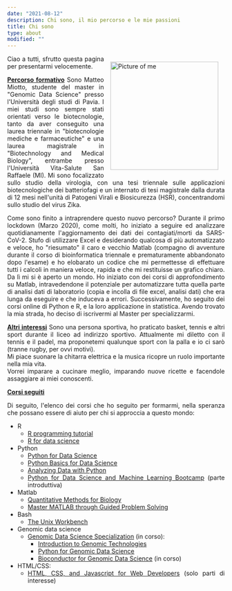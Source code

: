 ```yaml
---
date: "2021-08-12"
description: Chi sono, il mio percorso e le mie passioni
title: Chi sono
type: about
modified: ""
---
```


<style>
        img {
            float: right;
            margin: 5px;
            padding: 10px;
        }
</style>
    
    
<div style="text-align: justify;">

<img src='/images/whoami/me.jpeg' alt='Picture of me' style='width:250px;'>

Ciao a tutti,
sfrutto questa pagina per presentarmi velocemente.

**<u>Percorso formativo</u>**
Sono Matteo Miotto, studente del master in "Genomic Data Science" presso l'Università degli studi di Pavia.
I miei studi sono sempre stati orientati verso le biotecnologie, tanto da aver conseguito una laurea triennale in "biotecnologie mediche e farmaceutiche" e una laurea magistrale in "Biotechnology and Medical Biology", entrambe presso l'Università Vita-Salute San Raffaele (MI).
Mi sono focalizzato sullo studio della virologia, con una tesi triennale sulle applicazioni biotecnologiche dei batteriofagi e un internato di tesi magistrale dalla durata di 12 mesi nell'unità di Patogeni Virali e Biosicurezza (HSR), concentrandomi sullo studio del virus Zika.

Come sono finito a intraprendere questo nuovo percorso?
Durante il primo lockdown (Marzo 2020), come molti, ho iniziato a seguire ed analizzare quotidianamente l'aggiornamento dei dati dei contagiati/morti da SARS-CoV-2. Stufo di utilizzare Excel e desiderando qualcosa di più automatizzato e veloce, ho "riesumato" il caro e vecchio Matlab (compagno di avventure durante il corso di bioinformatica triennale e prematuramente abbandonato dopo l'esame) e ho elobarato un codice che mi permettesse di effettuare tutti i calcoli in maniera veloce, rapida e che mi restituisse un grafico chiaro.
Da lì mi si è aperto un mondo. Ho iniziato con dei corsi di approfondimento su Matlab, intravedendone il potenziale per automatizzare tutta quella parte di analisi dati di laboratorio (copia e incolla di file excel, analisi dati) che era lunga da eseguire e che induceva a errori. 
Successivamente, ho seguito dei corsi online di Python e R, e la loro applicazione in statistica. 
Avendo trovato la mia strada, ho deciso di iscrivermi al Master per specializzarmi.

**<u>Altri interessi</u>**
Sono una persona sportiva, ho praticato basket, tennis e altri sport durante il liceo ad indirizzo sportivo. Attualmente mi diletto con il tennis e il padel, ma proponetemi qualunque sport con la palla e io ci sarò (tranne rugby, per ovvi motivi).  
Mi piace suonare la chitarra elettrica e la musica ricopre un ruolo importante nella mia vita.  
Vorrei imparare a cucinare meglio, imparando nuove ricette e facendole assaggiare ai miei conoscenti.

<span style="margin-bottom:0;">
<b><u>Corsi seguiti</u></b>
</span>
<p style="margin-bottom:0;">Di seguito, l'elenco dei corsi che ho seguito per formarmi, nella speranza che possano essere di aiuto per chi si approccia a questo mondo:</p>

* R
  * [R programming tutorial](https://www.youtube.com/watch?v=_V8eKsto3Ug&t=21s)
  * [R for data science](https://www.youtube.com/watch?v=NVyOEwOJgNQ&t=34s)
* Python
  * [Python for Data Science](https://www.youtube.com/watch?v=LHBE6Q9XlzI)
  * [Python Basics for Data Science](https://www.edx.org/course/python-basics-for-data-science?index=product&queryID=09031f022ae4bfadc925ec2104c32f88&position=1)
  * [Analyzing Data with Python](https://www.edx.org/course/analyzing-data-with-python?index=product&queryID=5c855ba64a90170ad046565b0e8aa10b&position=1)
  * [Python for Data Science and Machine Learning Bootcamp](https://www.udemy.com/course/python-for-data-science-and-machine-learning-bootcamp/) (parte introduttiva)
* Matlab
  * [Quantitative Methods for Biology](https://www.edx.org/course/quantitative-methods-for-biology?index=product&queryID=c12f44a8a969bff63f26f90ce55e70a6&position=1)
  * [Master MATLAB through Guided Problem Solving](https://www.udemy.com/course/master-matlab-through-guided-problem-solving/)
* Bash
  * [The Unix Workbench](https://www.coursera.org/learn/unix/home/welcome)
* Genomic data science
  * [Genomic Data Science Specialization](https://www.coursera.org/specializations/genomic-data-science) (in corso):
    * [Introduction to Genomic Technologies](https://www.coursera.org/learn/introduction-genomics?specialization=genomic-data-science)
    * [Python for Genomic Data Science](https://www.coursera.org/learn/python-genomics?specialization=genomic-data-science#syllabus)
    * [Bioconductor for Genomic Data Science](https://www.coursera.org/learn/bioconductor?specialization=genomic-data-science) (in corso)
* HTML/CSS:
  * [HTML, CSS, and Javascript for Web Developers](https://www.coursera.org/learn/html-css-javascript-for-web-developers/home/welcome) (solo parti di interesse)


</div>





